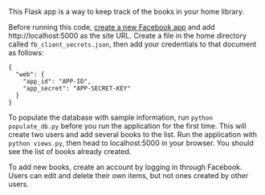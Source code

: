 This Flask app is a way to keep track of the books in your home library.

Before running this code, [create a new Facebook app](https://developers.facebook.com/apps/) and add http://localhost:5000 as the site URL. Create a file in the home directory called `fb_client_secrets.json`, then add your credentials to that document as follows:

```
{
  "web": {
    "app_id": "APP-ID",
    "app_secret": "APP-SECRET-KEY"
  }
}
```

To populate the database with sample information, run `python populate_db.py` before you run the application for the first time. This will create two users and add several books to the list. Run the application with `python views.py`, then head to localhost:5000 in your browser. You should see the list of books already created.

To add new books, create an account by logging in through Facebook. Users can edit and delete their own items, but not ones created by other users.
